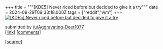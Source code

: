 +++
title = """[KDE5] Never riced before but decided to give it a try"""
date = 2024-09-29T09:33:18.000Z
tags = ["reddit","wm"]
+++
[![[KDE5] Never riced before but decided to give it a try](https://preview.redd.it/4f6v3kmwwprd1.png?width=640&crop=smart&auto=webp&s=ec6eebee6898b9bda25f6c2431dd5b4fc8f5bf93 "[KDE5] Never riced before but decided to give it a try")](https://www.reddit.com/r/unixporn/comments/1fs0lnw/kde5_never_riced_before_but_decided_to_give_it_a/)

submitted by [/u/Aggravating-Deer1077](https://www.reddit.com/user/Aggravating-Deer1077)  
[\[link\]](https://i.redd.it/4f6v3kmwwprd1.png) [\[comments\]](https://www.reddit.com/r/unixporn/comments/1fs0lnw/kde5_never_riced_before_but_decided_to_give_it_a/)

[[source]](https://www.reddit.com/r/unixporn/comments/1fs0lnw/kde5_never_riced_before_but_decided_to_give_it_a/)
